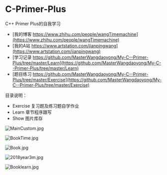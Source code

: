 ﻿# C-Primer-Plus
C++ Primer Plus的自我学习

- [我的博客 https://www.zhihu.com/people/wangTimemachine](https://www.zhihu.com/people/wangTimemachine)
- [我的A站 https://www.artstation.com/jianpingwang](https://www.artstation.com/jianpingwang)
- [学习记录 https://github.com/MasterWangdaoyong/My-C--Primer-Plus/tree/master/Learn](https://github.com/MasterWangdaoyong/My-C--Primer-Plus/tree/master/Learn)
- [题目练习 https://github.com/MasterWangdaoyong/My-C--Primer-Plus/tree/master/Exercise](https://github.com/MasterWangdaoyong/My-C--Primer-Plus/tree/master/Exercise)

目录说明：
- Exercise 复习题及练习题自学作业
- Learn 章节程序跟写
- Show 图片库存

![MainCustom.jpg](https://github.com/MasterWangdaoyong/My-C--Primer-Plus/blob/master/Show/MainCustom.jpg)

![BookTime.jpg](https://github.com/MasterWangdaoyong/My-C--Primer-Plus/blob/master/Show/BookTime.jpg)

![Book.jpg](https://github.com/MasterWangdaoyong/My-C--Primer-Plus/blob/master/Show/Book.jpg)

![2018year3m.jpg](https://github.com/MasterWangdaoyong/My-C--Primer-Plus/blob/master/Show/2018year3m.jpg)

![Booklearn.jpg](https://github.com/MasterWangdaoyong/My-C--Primer-Plus/blob/master/Show/Booklearn.jpg)


